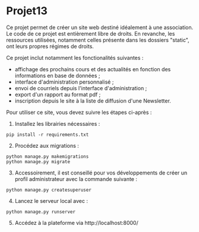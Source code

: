 # Projet13
Ce projet permet de créer un site web destiné idéalement à une association. Le code de ce projet est entièrement libre de droits. En revanche, les ressources utilisées, notamment celles présente dans les dossiers "static", ont leurs propres régimes de droits.

Ce projet inclut notamment les fonctionalités suivantes :
- affichage des prochains cours et des actualités en fonction des informations en base de données ;
- interface d'administration personnalisé ;
- envoi de courriels depuis l'interface d'administration ;
- export d'un rapport au format pdf ;
- inscription depuis le site à la liste de diffusion d'une Newsletter.

Pour utiliser ce site, vous devez suivre les étapes ci-après :
1) Installez les librairies nécessaires :
```
pip install -r requirements.txt
```
2) Procédez aux migrations :
```
python manage.py makemigrations
python manage.py migrate
```
3) Accessoirement, il est conseillé pour vos développements de créer un profil administrateur avec la commande suivante :
```
python manage.py createsuperuser
```
4) Lancez le serveur local avec :
```
python manage.py runserver
```
5) Accédez à la plateforme via http://localhost:8000/
